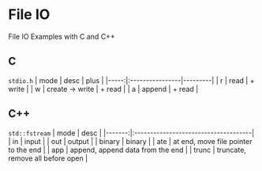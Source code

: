 # File IO
File IO Examples with C and C++

## C
`stdio.h`
| mode | desc            | plus    |
|-----:|:----------------|---------|
|    r | read            | + write |
|    w | create -> write | + read  |
|    a | append          | + read  |

## C++
`std::fstream`
|   mode | desc                                 |
|-------:|:-------------------------------------|
|     in | input                                |
|    out | output                               |
| binary | binary                               |
|    ate | at end, move file pointer to the end |
|    app | append, append data from the end     |
|  trunc | truncate, remove all before open     |
